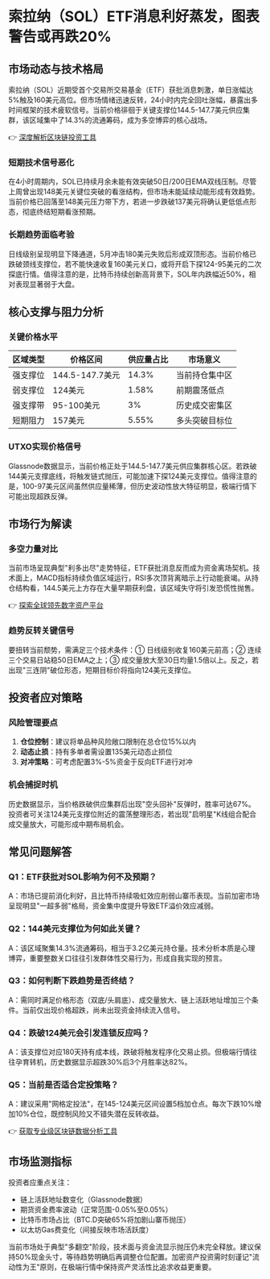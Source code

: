 # 索拉纳（SOL）ETF消息利好蒸发，图表警告或再跌20%

## 市场动态与技术格局

索拉纳（SOL）近期受首个交易所交易基金（ETF）获批消息刺激，单日涨幅达5%触及160美元高位。但市场情绪迅速反转，24小时内完全回吐涨幅，暴露出多时间框架的技术疲软信号。当前价格徘徊于关键支撑位144.5-147.7美元供应集群，该区域集中了14.3%的流通筹码，成为多空博弈的核心战场。

👉 [深度解析区块链投资工具](https://bit.ly/okx_welcome)

### 短期技术信号恶化
在4小时周期内，SOL已持续月余未能有效突破50日/200日EMA双线压制。尽管上周曾出现148美元关键位突破的看涨结构，但市场未能延续动能形成有效趋势。当前价格已回落至148美元压力带下方，若进一步跌破137美元将确认更低低点形态，彻底终结短期看涨预期。

### 长期趋势面临考验
日线级别呈现明显下降通道，5月冲击180美元失败后形成双顶形态。当前价格已跌破颈线支撑位，若不能快速收复160美元关口，或将开启下探124-95美元的二次探底行情。值得注意的是，比特币持续创新高背景下，SOL年内跌幅近50%，相对表现显著弱于大盘。

## 核心支撑与阻力分析

### 关键价格水平
| 区域类型 | 价格区间 | 供应量占比 | 市场意义 |
|---------|---------|----------|---------|
| 强支撑位 | 144.5-147.7美元 | 14.3% | 当前持仓集中区 |
| 弱支撑位 | 124美元 | 1.58% | 前期震荡低点 |
| 强支撑带 | 95-100美元 | 3% | 历史成交密集区 |
| 短期阻力 | 157美元 | 5.55% | 多头突破目标位 |

### UTXO实现价格信号
Glassnode数据显示，当前价格正处于144.5-147.7美元供应集群核心区。若跌破144美元支撑底线，将触发链式抛压，可能加速下探124美元支撑位。值得注意的是，100-97美元区间虽然供应量稀薄，但历史波动性放大特征明显，极端行情下可能出现超跌反弹。

## 市场行为解读

### 多空力量对比
当前市场呈现典型"利多出尽"走势特征，ETF获批消息反而成为资金离场契机。技术面上，MACD指标持续负值区域运行，RSI多次顶背离暗示上行动能衰竭。从持仓结构看，144.5美元上方存在大量早期获利盘，该区域失守将引发恐慌性抛售。

👉 [探索全球领先数字资产平台](https://bit.ly/okx_welcome)

### 趋势反转关键信号
要扭转当前颓势，需满足三个技术条件：① 日线级别收复160美元前高；② 连续三个交易日站稳50日EMA之上；③ 成交量放大至30日均量1.5倍以上。反之，若出现"三连阴"破位形态，短期目标价将指向124美元支撑位。

## 投资者应对策略

### 风险管理要点
1. **仓位控制**：建议将单品种风险敞口限制在总仓位15%以内
2. **动态止损**：持有多单者需设置135美元动态止损位
3. **对冲策略**：可考虑配置3%-5%资金于反向ETF进行对冲

### 机会捕捉时机
历史数据显示，当价格跌破供应集群后出现"空头回补"反弹时，胜率可达67%。投资者可关注124美元支撑位附近的震荡整理形态，若出现"启明星"K线组合配合成交量放大，可能形成中期布局机会。

## 常见问题解答

### Q1：ETF获批对SOL影响为何不及预期？
A：市场已提前消化利好，且比特币持续吸虹效应削弱山寨币表现。当前加密市场呈现明显"一超多弱"格局，资金集中度提升导致ETF溢价效应减弱。

### Q2：144美元支撑位为何如此关键？
A：该区域聚集14.3%流通筹码，相当于3.2亿美元持仓量。技术分析本质是心理博弈，重要整数关口往往引发群体性交易行为，形成自我实现的预言。

### Q3：如何判断下跌趋势是否终结？
A：需同时满足价格形态（双底/头肩底）、成交量放大、链上活跃地址增加三个条件。当前仅出现价格超跌，尚未出现资金持续流入信号。

### Q4：跌破124美元会引发连锁反应吗？
A：该支撑位对应180天持有成本线，跌破将触发程序化交易止损。但极端行情往往孕育转机，历史数据显示超跌30%后3个月胜率达82%。

### Q5：当前是否适合定投策略？
A：建议采用"网格定投法"，在145-124美元区间设置5档加仓点。每次下跌10%增加10%仓位，既控制风险又不错失潜在反转收益。

👉 [获取专业级区块链数据分析工具](https://bit.ly/okx_welcome)

## 市场监测指标

投资者应重点关注：
- 链上活跃地址数变化（Glassnode数据）
- 期货资金费率波动（正常范围-0.05%至0.05%）
- 比特币市场占比（BTC.D突破65%将加剧山寨币抛压）
- 以太坊Gas费变化（间接反映市场活跃度）

当前市场处于典型"多翻空"阶段，技术面与资金流显示抛压仍未完全释放。建议保持50%现金头寸，等待趋势明确后再调整仓位配置。加密资产投资需时刻谨记"流动性为王"原则，在极端行情中保持资产灵活性比追求收益更重要。